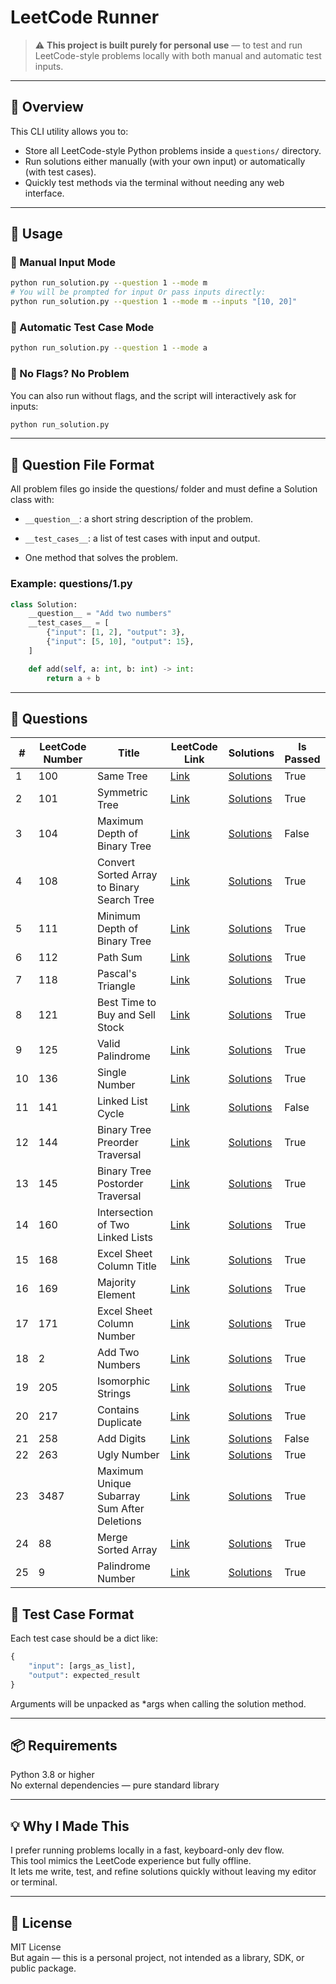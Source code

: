 # LeetCode Runner

> ⚠️ **This project is built purely for personal use** — to test and run LeetCode-style problems locally with both manual and automatic test inputs.

---

## 📌 Overview

This CLI utility allows you to:
- Store all LeetCode-style Python problems inside a `questions/` directory.
- Run solutions either manually (with your own input) or automatically (with test cases).
- Quickly test methods via the terminal without needing any web interface.

---

## 🏃 Usage

### 🔧 Manual Input Mode

```bash
python run_solution.py --question 1 --mode m
# You will be prompted for input Or pass inputs directly:
python run_solution.py --question 1 --mode m --inputs "[10, 20]"
```

### 🤖 Automatic Test Case Mode
```bash
python run_solution.py --question 1 --mode a
```

### 🧪 No Flags? No Problem
You can also run without flags, and the script will interactively ask for inputs:
```bash
python run_solution.py
```
---

## 🧠 Question File Format

All problem files go inside the questions/ folder and must define a Solution class with:

* `__question__`: a short string description of the problem.

* `__test_cases__`: a list of test cases with input and output.

* One method that solves the problem.

### Example: questions/1.py
```python
class Solution:
    __question__ = "Add two numbers"
    __test_cases__ = [
        {"input": [1, 2], "output": 3},
        {"input": [5, 10], "output": 15},
    ]

    def add(self, a: int, b: int) -> int:
        return a + b
```
---

## 📂 Questions

| # | LeetCode Number | Title | LeetCode Link | Solutions | Is Passed |
|---|-----------------|-------|---------------|-----------|-----------|
| 1 | 100 | Same Tree | [Link](https://leetcode.com/problems/same-tree) | [Solutions](questions/100.py) | True |
| 2 | 101 | Symmetric Tree | [Link](https://leetcode.com/problems/symmetric-tree) | [Solutions](questions/101.py) | True |
| 3 | 104 | Maximum Depth of Binary Tree | [Link](https://leetcode.com/problems/maximum-depth-of-binary-tree) | [Solutions](questions/104.py) | False |
| 4 | 108 | Convert Sorted Array to Binary Search Tree | [Link](https://leetcode.com/problems/convert-sorted-array-to-binary-search-tree) | [Solutions](questions/108.py) | True |
| 5 | 111 | Minimum Depth of Binary Tree | [Link](https://leetcode.com/problems/minimum-depth-of-binary-tree) | [Solutions](questions/111.py) | True |
| 6 | 112 | Path Sum | [Link](https://leetcode.com/problems/path-sum) | [Solutions](questions/112.py) | True |
| 7 | 118 | Pascal's Triangle | [Link](https://leetcode.com/problems/pascals-triangle) | [Solutions](questions/118.py) | True |
| 8 | 121 | Best Time to Buy and Sell Stock | [Link](https://leetcode.com/problems/best-time-to-buy-and-sell-stock) | [Solutions](questions/121.py) | True |
| 9 | 125 | Valid Palindrome | [Link](https://leetcode.com/problems/valid-palindrome) | [Solutions](questions/125.py) | True |
| 10 | 136 | Single Number | [Link](https://leetcode.com/problems/single-number) | [Solutions](questions/136.py) | True |
| 11 | 141 | Linked List Cycle | [Link](https://leetcode.com/problems/linked-list-cycle) | [Solutions](questions/141.py) | False |
| 12 | 144 | Binary Tree Preorder Traversal | [Link](https://leetcode.com/problems/binary-tree-preorder-traversal) | [Solutions](questions/144.py) | True |
| 13 | 145 | Binary Tree Postorder Traversal | [Link](https://leetcode.com/problems/binary-tree-postorder-traversal) | [Solutions](questions/145.py) | True |
| 14 | 160 | Intersection of Two Linked Lists | [Link](https://leetcode.com/problems/intersection-of-two-linked-lists) | [Solutions](questions/160.py) | True |
| 15 | 168 | Excel Sheet Column Title | [Link](https://leetcode.com/problems/excel-sheet-column-title) | [Solutions](questions/168.py) | True |
| 16 | 169 | Majority Element | [Link](https://leetcode.com/problems/majority-element) | [Solutions](questions/169.py) | True |
| 17 | 171 | Excel Sheet Column Number | [Link](https://leetcode.com/problems/excel-sheet-column-number) | [Solutions](questions/171.py) | True |
| 18 | 2 | Add Two Numbers | [Link](https://leetcode.com/problems/add-two-numbers) | [Solutions](questions/2.py) | True |
| 19 | 205 | Isomorphic Strings | [Link](https://leetcode.com/problems/isomorphic-strings) | [Solutions](questions/205.py) | True |
| 20 | 217 | Contains Duplicate | [Link](https://leetcode.com/problems/contains-duplicate) | [Solutions](questions/217.py) | True |
| 21 | 258 | Add Digits | [Link](https://leetcode.com/problems/add-digits) | [Solutions](questions/258.py) | False |
| 22 | 263 | Ugly Number | [Link](https://leetcode.com/problems/ugly-number) | [Solutions](questions/263.py) | True |
| 23 | 3487 | Maximum Unique Subarray Sum After Deletions | [Link](https://leetcode.com/problems/maximum-unique-subarray-sum-after-deletion) | [Solutions](questions/3487.py) | True |
| 24 | 88 | Merge Sorted Array | [Link](https://leetcode.com/problems/merge-sorted-array) | [Solutions](questions/88.py) | True |
| 25 | 9 | Palindrome Number | [Link](https://leetcode.com/problems/palindrome-number) | [Solutions](questions/9.py) | True |

## 🧪 Test Case Format
Each test case should be a dict like:
```python
{
    "input": [args_as_list],
    "output": expected_result
}
```
Arguments will be unpacked as *args when calling the solution method.

---
## 📦 Requirements
Python 3.8 or higher\
No external dependencies — pure standard library

---
## 💡 Why I Made This
I prefer running problems locally in a fast, keyboard-only dev flow.\
This tool mimics the LeetCode experience but fully offline.\
It lets me write, test, and refine solutions quickly without leaving my editor or terminal.

---
## 📜 License
MIT License\
But again — this is a personal project, not intended as a library, SDK, or public package.